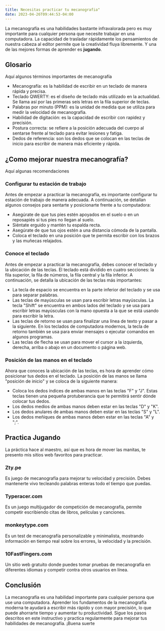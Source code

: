 ```yaml
---
title: Necesitas practicar tu mecanografia"
date: 2023-04-26T09:44:53-04:00
---
```


La mecanografía es una habilidades bastante infravalorada pero es muy importante para cualquier persona que necesite trabajar en una computadora. La capacidad de trasladar rápidamente los pensamientos de nuestra cabeza al editor permite que la creatividad fluya libremente. Y una de las mejores formas de aprender es **jugando**.

## **Glosario**

Aquí algunos términos importantes de mecanografía

- Mecanografía: es la habilidad de escribir en un teclado de manera rápida y precisa.
- Teclado QWERTY: es el diseño de teclado más utilizado en la actualidad. Se llama así por las primeras seis letras en la fila superior de teclas.
- Palabras por minuto (PPM): es la unidad de medida que se utiliza para medir la velocidad de mecanografía.
- Habilidad de digitación: es la capacidad de escribir con rapidez y precisión.
- Postura correcta: se refiere a la posición adecuada del cuerpo al sentarse frente al teclado para evitar lesiones y fatiga.
- Dedos de referencia: son los dedos que se colocan en las teclas de inicio para escribir de manera más eficiente y rápida.

## ¿Como mejorar nuestra mecanografía?

Aquí algunas recomendaciones

### **Configurar tu estación de trabajo**

Antes de empezar a practicar la mecanografía, es importante configurar tu estación de trabajo de manera adecuada. A continuación, se detallan algunos consejos para sentarte y posicionarte frente a tu computadora:

- Asegúrate de que tus pies estén apoyados en el suelo o en un reposapiés si tus pies no llegan al suelo.
- Siéntate erguido y mantén tu espalda recta.
- Asegúrate de que tus ojos estén a una distancia cómoda de la pantalla.
- Coloca el teclado en una posición que te permita escribir con los brazos y las muñecas relajados.

### **Conoce el teclado**

Antes de empezar a practicar la mecanografía, debes conocer el teclado y la ubicación de las teclas. El teclado está dividido en cuatro secciones: la fila superior, la fila de números, la fila central y la fila inferior. A continuación, se detalla la ubicación de las teclas más importantes:

- La tecla de espacio se encuentra en la parte inferior del teclado y se usa para separar palabras.
- Las teclas de mayúsculas se usan para escribir letras mayúsculas. La tecla "Shift" se encuentra en ambos lados del teclado y se usa para escribir letras mayúsculas con la mano opuesta a la que se está usando para escribir la letra.
- Las teclas de retorno se usan para finalizar una línea de texto y pasar a la siguiente. En los teclados de computadora modernos, la tecla de retorno también se usa para enviar mensajes o ejecutar comandos en algunos programas.
- Las teclas de flecha se usan para mover el cursor a la izquierda, derecha, arriba o abajo en un documento o página web.

### **Posición de las manos en el teclado**

Ahora que conoces la ubicación de las teclas, es hora de aprender cómo posicionar tus dedos en el teclado. La posición de las manos se llama "posición de inicio" y se coloca de la siguiente manera:

- Coloca los dedos índices de ambas manos en las teclas "F" y "J". Estas teclas tienen una pequeña protuberancia que te permitirá sentir dónde colocar tus dedos.
- Los dedos medios de ambas manos deben estar en las teclas "D" y "K".
- Los dedos anulares de ambas manos deben estar en las teclas "S" y "L".
- Los dedos meñiques de ambas manos deben estar en las teclas "A" y ";".

## Practica Jugando

La práctica hace al maestro, así que es hora de mover las manitas, te presento mis sitios web favoritos para practicar.

### Zty.pe

Es juego de mecanografía para mejorar tu velocidad y precisión. Debes mantenerte vivo tecleando
palabras enteras todo el tiempo que puedas.

### Typeracer.com

Es un juego multijugador de competición de mecanografía, permite competir escribiendo citas de libros, películas y canciones.

### monkeytype.com

Es un test de mecanografía personalizable y minimalista, mostrando información en tiempo real sobre los errores, la velocidad y la precisión.

### 10FastFingers.com

Un sitio web gratuito donde puedes tomar pruebas de mecanografía en diferentes idiomas y competir contra otros usuarios en línea.

## **Conclusión**

La mecanografía es una habilidad importante para cualquier persona que use una computadora. Aprender los fundamentos de la mecanografía moderna te ayudará a escribir más rápido y con mayor precisión, lo que puede ahorrarte tiempo y aumentar tu productividad. Sigue los pasos descritos en este instructivo y practica regularmente para mejorar tus habilidades de mecanografía. ¡Buena suerte